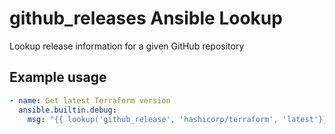 # github_releases Ansible Lookup

Lookup release information for a given GitHub repository

## Example usage

```yaml
- name: Get latest Terraform version
  ansible.builtin.debug:
    msg: "{{ lookup('github_release', 'hashicorp/terraform', 'latest'}}"
```
